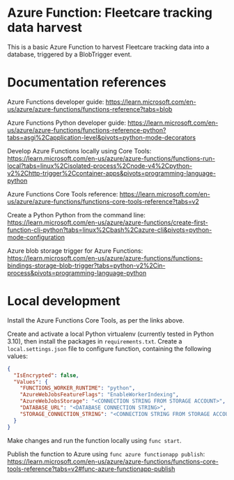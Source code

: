 # Azure Function: Fleetcare tracking data harvest

This is a basic Azure Function to harvest Fleetcare tracking data into a
database, triggered by a BlobTrigger event.

# Documentation references

Azure Functions developer guide:
https://learn.microsoft.com/en-us/azure/azure-functions/functions-reference?tabs=blob

Azure Functions Python developer guide:
https://learn.microsoft.com/en-us/azure/azure-functions/functions-reference-python?tabs=asgi%2Capplication-level&pivots=python-mode-decorators

Develop Azure Functions locally using Core Tools:
https://learn.microsoft.com/en-us/azure/azure-functions/functions-run-local?tabs=linux%2Cisolated-process%2Cnode-v4%2Cpython-v2%2Chttp-trigger%2Ccontainer-apps&pivots=programming-language-python

Azure Functions Core Tools reference:
https://learn.microsoft.com/en-us/azure/azure-functions/functions-core-tools-reference?tabs=v2

Create a Python Python from the command line:
https://learn.microsoft.com/en-us/azure/azure-functions/create-first-function-cli-python?tabs=linux%2Cbash%2Cazure-cli&pivots=python-mode-configuration

Azure blob storage trigger for Azure Functions:
https://learn.microsoft.com/en-us/azure/azure-functions/functions-bindings-storage-blob-trigger?tabs=python-v2%2Cin-process&pivots=programming-language-python


# Local development

Install the Azure Functions Core Tools, as per the links above.

Create and activate a local Python virtualenv (currently tested in Python 3.10),
then install the packages in `requirements.txt`. Create a `local.settings.json`
file to configure function, containing the following values:

```json
{
  "IsEncrypted": false,
  "Values": {
    "FUNCTIONS_WORKER_RUNTIME": "python",
    "AzureWebJobsFeatureFlags": "EnableWorkerIndexing",
    "AzureWebJobsStorage": "<CONNECTION STRING FROM STORAGE ACCOUNT>",
    "DATABASE_URL": "<DATABASE CONNECTION STRING>",
    "STORAGE_CONNECTION_STRING": "<CONNECTION STRING FROM STORAGE ACCOUNT>"
  }
}
```

Make changes and run the function locally using `func start`.

Publish the function to Azure using `func azure functionapp publish`:
https://learn.microsoft.com/en-us/azure/azure-functions/functions-core-tools-reference?tabs=v2#func-azure-functionapp-publish
